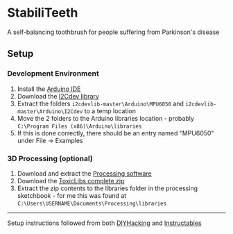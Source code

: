# StabiliTeeth
A self-balancing toothbrush for people suffering from Parkinson's disease

## Setup

### Development Environment
 1. Install the [Arduino IDE](https://www.arduino.cc/en/Main/Software)
 2. Download the [I2Cdev library](https://codeload.github.com/jrowberg/i2cdevlib/zip/master)
 3. Extract the folders `i2cdevlib-master\Arduino\MPU6050` and `i2cdevlib-master\Arduino\I2Cdev` to a temp location
 4. Move the 2 folders to the Arduino libraries location - probably `C:\Program Files (x86)\Arduino\libraries`
 5. If this is done correctly, there should be an entry named "MPU6050" under File -> Examples

### 3D Processing (optional)
 1. Download and extract the [Processing software](https://processing.org/download/?processing)
 2. Download the [ToxicLibs complete zip](https://bitbucket.org/postspectacular/toxiclibs/downloads/)
 3. Extract the zip contents to the libraries folder in the processing sketchbook - for me this was found at `C:\Users\USERNAME\Documents\Processing\libraries`

 ---

 Setup instructions followed from both [DIYHacking](https://diyhacking.com/arduino-mpu-6050-imu-sensor-tutorial/) and [Instructables](http://www.instructables.com/id/MPU6050-Arduino-6-Axis-Accelerometer-Gyro-GY-521-B/?ALLSTEPS)